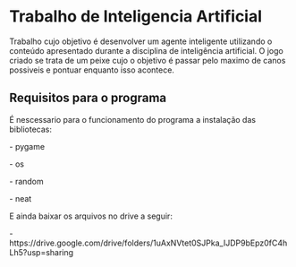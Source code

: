 # Trabalho de Inteligencia Artificial

  Trabalho cujo objetivo é desenvolver um agente inteligente utilizando o conteúdo apresentado durante a
disciplina de inteligência artificial. O jogo criado se trata de um peixe cujo o objetivo é passar pelo maximo de canos possiveis e pontuar enquanto isso acontece.

## Requisitos para o programa

 <p>  É nescessario para o funcionamento do programa a instalação das bibliotecas: <p>
 <p>- pygame <p>
 <p>- os <p>
 <p>- random <p>
 <p>- neat <p>
  <p> E ainda baixar os arquivos no drive a seguir: <p>
  - https://drive.google.com/drive/folders/1uAxNVtet0SJPka_IJDP9bEpz0fC4hLh5?usp=sharing
